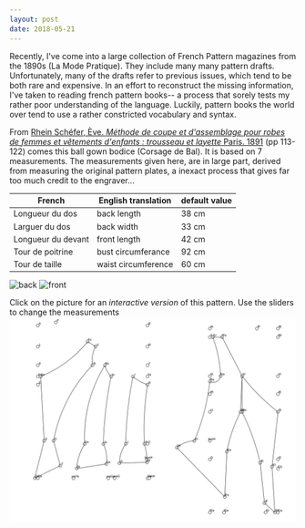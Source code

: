 ```yaml
---
layout: post
date: 2018-05-21
---
```

Recently, I've come into a large collection of French Pattern magazines from the 1890s (La Mode Pratique). They include many many pattern drafts. Unfortunately, many of the drafts refer to previous issues, which tend to be both rare and expensive. In an effort to reconstruct the missing information, I've taken to reading french pattern books-- a process that sorely tests my rather poor understanding of the language. Luckily, pattern books the world over tend to use a rather constricted vocabulary and syntax. 

From [Rhein Schéfer, Ève.  _Méthode de coupe et d'assemblage pour robes de femmes et vêtements d'enfants : trousseau et layette_ Paris. 1891](http://gallica.bnf.fr/ark:/12148/bpt6k204052z) (pp 113-122) comes this ball gown bodice (Corsage de Bal). It is based on 7 measurements. The measurements given here, are in large part, derived from measuring the original pattern plates, a inexact process that gives far too much credit to the engraver...

| French | English translation | default value |
| ------ | ------------------- | ------------- |
| Longueur du dos | back length | 38 cm |
| Larguer du dos | back width | 33 cm |
| Longueur du devant | front length | 42 cm |
| Tour de poitrine | bust circumferance | 92 cm |
| Tour de taille | waist circumference | 60 cm |

![back](http://gallica.bnf.fr/ark:/12148/bpt6k204052z/f121.highres)
![front](http://gallica.bnf.fr/ark:/12148/bpt6k204052z/f125.highres)

Click on the picture for an _interactive version_ of this pattern. Use the sliders to change the measurements
[![corsage de bal](/images/corsagedebal.png)](https://jeremyerwin.github.io/patterns/schefer/corsagedebal.html)
